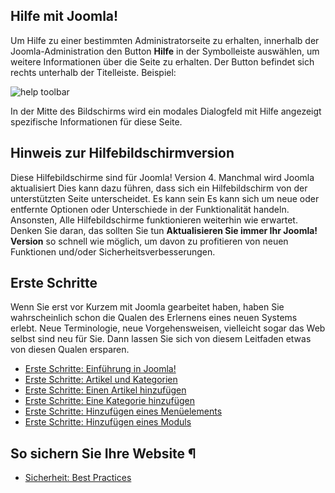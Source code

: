 <!-- Filename: Help4.x:Start_Here / Display title: Hier beginnen -->

## Hilfe mit Joomla!

Um Hilfe zu einer bestimmten Administratorseite zu erhalten, innerhalb
der Joomla-Administration den Button **Hilfe** in der Symbolleiste
auswählen, um weitere Informationen über die Seite zu erhalten. Der
Button befindet sich rechts unterhalb der Titelleiste. Beispiel:

![help toolbar](../../../de/images/help-screens/start-here-top-bars.png "Help Toolbar")

In der Mitte des Bildschirms wird ein modales Dialogfeld mit Hilfe angezeigt
spezifische Informationen für diese Seite.

## Hinweis zur Hilfebildschirmversion

Diese Hilfebildschirme sind für Joomla! Version 4. Manchmal wird Joomla aktualisiert
Dies kann dazu führen, dass sich ein Hilfebildschirm von der unterstützten Seite unterscheidet. Es kann sein
Es kann sich um neue oder entfernte Optionen oder Unterschiede in der Funktionalität handeln. Ansonsten,
Alle Hilfebildschirme funktionieren weiterhin wie erwartet. Denken Sie daran, das sollten Sie tun
**Aktualisieren Sie immer Ihr Joomla! Version** so schnell wie möglich, um davon zu profitieren
von neuen Funktionen und/oder Sicherheitsverbesserungen.

## Erste Schritte 

Wenn Sie erst vor Kurzem mit Joomla gearbeitet haben, haben Sie wahrscheinlich schon die Qualen des Erlernens eines neuen Systems erlebt. Neue Terminologie, neue Vorgehensweisen, vielleicht sogar das Web selbst sind neu für Sie. Dann lassen Sie sich von diesem Leitfaden etwas von diesen Qualen ersparen.

- [Erste Schritte: Einführung in Joomla!](jdocmanual?article=user/getting-started/introduction-to-joomla)
- [Erste Schritte: Artikel und Kategorien](jdocmanual?article=user/getting-started/articles-and-categories)
- [Erste Schritte: Einen Artikel hinzufügen](jdocmanual?article=user/getting-started/adding-an-article)
- [Erste Schritte: Eine Kategorie hinzufügen](jdocmanual?article=user/getting-started/adding-a-category)
- [Erste Schritte: Hinzufügen eines Menüelements](jdocmanual?article=user/getting-started/adding-a-menu-item)
- [Erste Schritte: Hinzufügen eines Moduls](jdocmanual?article=user/getting-started/adding-a-module)

## So sichern Sie Ihre Website ¶
    
- [Sicherheit: Best Practices](jdocmanual?article=user/security/best-practices)
